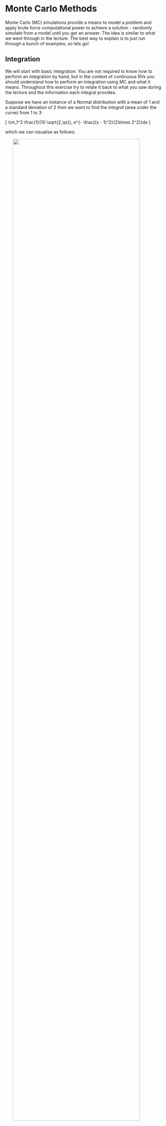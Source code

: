 # Monte Carlo Methods

Monte Carlo (MC) simulations provide a means to model a problem and apply brute force computational power to achieve a solution - randomly simulate from a model until you get an answer. The idea is similar to what we went through in the lecture. The best way to explain is to just run through a bunch of examples, so lets go!

## Integration

We will start with basic integration. You are not required to know how to perform an integration by hand, but in the context of continuous RVs you should understand how to perform an integration using MC and what it means. Throughout this exercise try to relate it back to what you saw during the lecture and the information each integral provides.

Suppose we have an instance of a Normal distribution with a mean of 1 and a standard deviation of 2 then we want to find the *integral* (area under the curve) from 1 to 3:

\[
 \int_1^3 \frac{1}{10 \sqrt{2\,\pi}}\, e^{- \frac{(x - 1)^2}{2\times 2^2}}dx
\]

which we can visualise as follows:

<img src="09-monte-carlo_files/figure-html/unnamed-chunk-1-1.png" width="90%" style="display: block; margin: auto;" />

If you have not done calculus before - do not worry. We are going to write a Monte Carlo approach for estimating this integral which does not require any knowledge of calculus!

The method relies on being able to generate samples from this distribution and counting how many values fall between 1 and 3. The proportion of samples that fall in this range over the total number of samples gives the area.

First, create a new `R` script in `Rstudio`. Next we define the number of samples we will obtain. Lets start by choosing 1,000


```{.r .numberLines}
n <- 1000 # number of samples to take
```

Now we use the `R` function `rnorm` to simulate 100 numbers from a Normal distribution with mean 1 and standard deviation 2:


```{.r .numberLines}
sims <- rnorm(n, mean = 1, sd = 2) # simulated normally distributed numbers
```

Lets estimate the integral between 1 and 3 by counting how many samples had a value in this range:


```{.r .numberLines}
# find proportion of values between 1-3
mc_integral <- sum(sims >= 1 & sims <= 3) / n
```
The result we get is:


```{.r .numberLines}
print(mc_integral)
```

```{.bg-info}
#> [1] 0.348
```

<!-- TODO: Add some context about sims and mc_integral -->

The exact answer given using the cumulative distribution function `pnorm` in R is given by:


```{.r .numberLines}
mc_exact = pnorm(q=3, mean=1, sd=2) - pnorm(q=1, mean=1, sd=2)
print(mc_exact)
```

```{.bg-info}
#> [1] 0.3413447
```

The `pnorm` gives the integral under the Normal distribution (in this case with mean 1 and standard deviation 2) from negative infinity up to the value specified by `q`.

The first call to `pnorm(q=3, mean=1, sd=2)` gives us this integral:

<img src="09-monte-carlo_files/figure-html/unnamed-chunk-7-1.png" width="90%" style="display: block; margin: auto;" />

The second call to `pnorm(q=1, mean=1, sd=2)` gives us this integral:

<img src="09-monte-carlo_files/figure-html/unnamed-chunk-8-1.png" width="90%" style="display: block; margin: auto;" />

Therefore the difference between these gives us the integral of interest.

::: {.rmdnote }
<center>
**The Monte Carlo estimate is a fairly good approximation to the true value!**
</center>
:::

::: {.infobox}
## Exercise: MC accuracy {#mc-accuracy}

> 1. Try increasing the number of simulations and see how the accuracy improves?
> 2. Can you draw a graph of number of MC samples vs accuracy?

<button class="button">
  [Show Solution](#solution-mc-accuracy)
</button>
:::

## Approximating the Binomial Distribution

We flip a coin 10 times and we want to know the probability of getting more than 3 heads. This is a trivial problem using the Binomial distribution but suppose we have forgotten about this or never learned it in the first place.

Lets solve this problem with a Monte Carlo simulation. We will use the common trick of representing tails with 0 and heads with 1, then simulate 10 coin tosses 100 times and see how often that happens.


```{.r .numberLines}
runs <- 100 # number of simulations to run

greater_than_three <- rep(0, runs) # vector to hold outcomes

# run 100 simulations
for (i in 1:runs) {

  # flip a coin ten times (0 - tail, 1 - head)
  coin_flips <- sample(c(0, 1), 10, replace = T)

  # count how many heads and check if greater than 3
  greater_than_three[i] <- (sum(coin_flips) > 3)
}

# compute average over simulations
pr_greater_than_three <- sum(greater_than_three) / runs
```

For our MC estimate of the probability \(P(X>3)\) we get


```{.r .numberLines}
print(pr_greater_than_three)
```

```{.bg-info}
#> [1] 0.86
```

which we can compare to R’s built-in Binomial distribution function:


```{.r .numberLines}
print(pbinom(3, 10, 0.5, lower.tail = FALSE))
```

```{.bg-info}
#> [1] 0.828125
```

::: {.infobox}
## Problem: MC Binomial

> 1. Try increasing the number of simulations and see how the accuracy improves?
> 2. Can you plot how the accuracy varies as a function of the number of simulations? (hint: see the previous section)

:::

Not bad! **The Monte Carlo estimate is close to the true value.**

## Monte Carlo Expectations

Now we will consider a slightly different problem. Consider the following spinner. If the spinner is spun randomly then it has a probability 0.5 of landing on yellow and 0.25 of landing on red or blue respectively.

<img src="09-monte-carlo_files/figure-html/unnamed-chunk-12-1.png" width="20%" style="display: block; margin: auto;" />

If the rules of the game are such that landing on *yellow* you gain 1 point,* red* you lose 1 point and *blue* you gain 2 points. We can easily calculate the expected score.

::: {.infobox}
<strong> THINK</strong>

How does this relate to probabilities? What is the random variable here and what type of RV are we dealing with?
:::

Let \(X\) denote the random variable associated with the score of the spin then:

\[
    E[X] = \frac{1}{2} \times 1 + \frac{1}{4} \times (-1) + \frac{1}{4} \times 2 = 0.75
\]

::: {.infobox}

## Exercise: MC Expectation 1 {#mc-expectation-1}
If we ask a more challenging question such as:

> **After 20 spins what is the probability that you will have less then 0 points?"**

How might we solve this?

Of course, there are methods to analytically solve this type of problem but by the time they are even explained we could have already written our simulation!

To solve this with a Monte Carlo simulation you need to sample from the Spinner 20 times, and return 1 if we are below 0 other wise we will return 0. We will repeat this 10,000 times to see how often it happens!

<button class="button">
  [Show Solution](#solution-mc-expectation-1)
</button>
:::

## Using Functions

First, we are going to introduce the concept of a function. You should have encountered it already before this module. This is a piece of code which is encapsulated so then we can refer to it repeated via the name of the function rather than repeatedly writing those lines of code. If you would like to learn more about functions in R, you can read [this](https://www.datacamp.com/community/tutorials/functions-in-r-a-tutorial) tutorial or the software carpentry [lesson](https://bham-carpentries.github.io/R-course-material/10-functions/index.html).

The function we will write will simulate one game as indicated above and return whether the number of points is less than zero.


```{.r .numberLines}
# simulates a game of 20 spins
play_game <- function(){
    # picks a number from the list (1, -1, 2)
    # with probability 50%, 25% and 25% twenty times
  results <- sample(c(1, -1, 2), 20, replace = TRUE, prob = c(0.5, 0.25, 0.25))

  # function returns whether the sum of all the spins is < 1
  return(sum(results) < 0)
}
```

## Simulating from function

Now we can use this function in a loop to play the game 100 times:


```{.r .numberLines}
runs <- 100 # play the game 100 times

less_than_zero <- rep(0, runs) # vector to store outcome of each game
for (it in 1:runs) {
  # play the game by calling the function and store the outcome
  less_than_zero[it] <- play_game()
}
```

We can then compute the probability that, after twenty spins, we will have less than zero points:


```{.r .numberLines}
prob_less_than_zero <- sum(less_than_zero)/runs
print(prob_less_than_zero)
```

```{.bg-info}
#> [1] 0
```

The probability is very low. This is not surprising since there is only a 25% chance of getting a point deduction on any spin and a 75% chance of gaining points. Try to increase the number of simulation runs to see if you can detect any games where you do find a negative score.

::: {infobox}
## Exercise: MC Expectation 2 {#mc-expectation-2}

1. Modify your code to allow you to calculate the expected number of points after 20 spins.
2. Simulate a game in which you have a maximum of 20 spins but you go “bust” once you hit a negative score and take this into account when you compute the expected end of game score.

<button class="button">
  [Show Solution](#solution-mc-expectation-2)
</button>
:::

#  Solution: Monte Carlo {-}

## Solution: MC accuracy {#solution-mc-accuracy}


First let's increase the number of simulations and out the accuracy


```{.r .numberLines}
sample_sizes <- c(10, 50, 100, 250, 500, 1000) # try different sample sizes
n_sample_sizes <- length(sample_sizes) # number of sample sizes to try
rpts <- 100 # number of repeats for each sample size
accuracy <- rep(0, n_sample_sizes) # vector to record accuracy values
accuracy_sd <- rep(0, n_sample_sizes) # vector to record accuracy sd values

# for each sample size
for (i in 1:n_sample_sizes) {

  sample_sz <- sample_sizes[i] # select a sanmple size to use

  # vector to store results from each repeat
  mc_integral <- rep(0, rpts)
  for (j in 1:rpts){
    # simulated normally distributed numbers
    sims <- rnorm(sample_sz, mean = 1, sd = 2)
    # find proportion of values between 1-3
    mc_integral[j] <- sum(sims >= 1 & sims <= 3) / sample_sz
  }

  # compute average difference between integral estimate and real value
  accuracy[i] <- mean(mc_integral - mc_exact)
  # compute sd difference between integral estimate and real value
  accuracy_sd[i] <- sd(mc_integral - mc_exact)

}

print(accuracy)
```

```{.bg-info}
#> [1]  0.0196552539  0.0032552539 -0.0010447461 -0.0002647461
#> [5]  0.0012152539 -0.0005847461
```

```{.r .numberLines}
print(accuracy_sd)
```

```{.bg-info}
#> [1] 0.15168748 0.07014300 0.04374986 0.03207494 0.01964962
#> [6] 0.01572563
```

```{.r .numberLines}
print(accuracy + accuracy_sd)
```

```{.bg-info}
#> [1] 0.17134273 0.07339825 0.04270512 0.03181019 0.02086487
#> [6] 0.01514088
```

Next, we will plot the results. Here we will make use of `ggplot2` a library to create nice plots without much effort. The input need to be a `data.frame` so we will need to create one based on the data.


```{.r .numberLines}
# load ggplot
library(ggplot2)

# create a data frame for plotting
df <- data.frame(sample_sizes, accuracy, accuracy_sd)

print(df)
```

```{.bg-info}
#>   sample_sizes      accuracy accuracy_sd
#> 1           10  0.0196552539  0.15168748
#> 2           50  0.0032552539  0.07014300
#> 3          100 -0.0010447461  0.04374986
#> 4          250 -0.0002647461  0.03207494
#> 5          500  0.0012152539  0.01964962
#> 6         1000 -0.0005847461  0.01572563
```

```{.r .numberLines}
# use ggplot to plot lines for the mean accuracy and error bars
# using the std dev
ggplot(df, aes(x = sample_sizes, y = accuracy)) +
  geom_line() +
  geom_point() +
  geom_errorbar(
      aes(ymin = accuracy - accuracy_sd, ymax = accuracy + accuracy_sd),
          width = .2,
          position = position_dodge(0.05)) +
  ylab("Estimate-Exact") +
  xlab("Run")
```

<img src="09-monte-carlo_files/figure-html/unnamed-chunk-17-1.png" width="95%" style="display: block; margin: auto;" />

This shows that as the number of Monte Carlo samples is increased, the accuracy increases (i.e. the difference between the estimated integral value and real values converges to zero). In addition, the variability in the integral estimates across different simulation runs reduces.

<button class="button">
  [Back to Exercise](#mc-accuracy)
</button>

## MC Expectation

### Solution: MC Expectation 1 {#solution-mc-expectation-1}



```{.r .numberLines}
# simulates a game of 20 spins
play_game <- function() {
    # picks a number from the list (1, -1, 2)
    #  with probability 50%, 25% and 25% twenty times
  results <- sample(c(1, -1, 2), 20, replace = TRUE, prob = c(0.5, 0.25, 0.25))
  return(sum(results)) # function returns the sum of all the spins
}

score_per_game <- rep(0, runs) # vector to store outcome of each game
for (it in 1:runs) {
  score_per_game[it] <- play_game() # play the game by calling the function
}
expected_score <- mean(score_per_game) # average over all simulations

print(expected_score)
```

```{.bg-info}
#> [1] 15.03
```
<button class="button">
  [Back to Exercise](#mc-expectation-1)
</button>

### Solution: MC Expectation 2 {#solution-mc-expectation-2}


```{.r .numberLines}
# simulates a game of up to 20 spins
play_game <- function() {
    # picks a number from the list (1, -1, 2)
    #  with probability 50%, 25% and 25% twenty times
  results <- sample(c(1, -1, 2), 20, replace = TRUE, prob = c(0.5, 0.25, 0.25))
  results_sum <- cumsum(results) # compute a running sum of points
  # check if the game goes to zero at any point
  if (sum(results_sum <= 0)) {
    return(0) # return zero
  } else {
    return(results_sum[20]) # returns the final score
  }
}

game_score <- rep(0, runs) # vector to store scores in each game played

# for each game
for (it in 1:runs) {
  game_score[it] <- play_game()
}

print(mean(game_score))
```

```{.bg-info}
#> [1] 9.79
```

```{.r .numberLines}
plot(game_score)
```

<img src="09-monte-carlo_files/figure-html/unnamed-chunk-19-1.png" width="95%" style="display: block; margin: auto;" />

The games with score zero now corresponds to the number of games where we went bust (or genuinely ended the game with zero).

<button class="button">
  [Back to Exercise](#mc-expectation-2)
</button>
